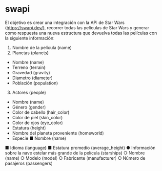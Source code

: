 # swapi

El objetivo es crear una integración con la API de Star Wars (https://swapi.dev/),
recorrer todas las películas de Star Wars y generar como respuesta una nueva estructura que devuelva todas las
películas con la siguiente información:

1. Nombre de la película (name)
2. Planetas (planets)
- Nombre (name)
- Terreno (terrain)
- Gravedad (gravity)
- Diametro (diameter)
- Población (population)
3. Actores (people)
- Nombre (name)
- Género (gender)
- Color de cabello (hair_color)
- Color de piel (skin_color)
- Color de ojos (eye_color)
- Estatura (height)
- Nombre del planeta proveniente (homeworld)
- Especie
■ Nombre (name)

■ Idioma (language)
■ Estatura promedio (average_height)
● Información sobre la nave estelar más grande de la película (starships)
○ Nombre (name)
○ Modelo (model)
○ Fabricante (manufacturer)
○ Número de pasajeros (passengers)

